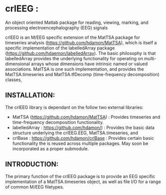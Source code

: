 # crlEEG : 

An object oriented Matlab package for reading, viewing, marking, and processing electroencephalography (EEG) signals

crlEEG is an M/EEG specific extension of the MatTSA package for timeseries analysis (https://github.com/hdamon/MatTSA), which is itself a specific implementation of the labelledArray package (https://github.com/hdaemon/labelledArray). The basic philosophy is that labelledArray provides the underlying functionality for operating on multi-dimensional arrays whose dimensions have intrinsic named or valued associations. MatTSA is one such implementation, and provides the MatTSA.timeseries and MatTSA.tfDecomp (time-frequency decomposition) classes,

## INSTALLATION:
The crlEEG library is dependant on the follow two external libraries:
- MatTSA (https://github.com/hdamon/MatTSA)   : Provides timeseries and time-frequency decomposition functionality.
- labelledArray : https://github.com/hdamon/) : Provides the basic data structure underlying the crlEEG.EEG, MatTSA.timeseries, and 
- crlBase : https://github.com/hdamon/crlBase : Provides certain basic functionality the is reused across multiple packages. May soon be incorporated as a proper submodule.

## INTRODUCTION:
The primary function of the crlEEG package is to provide an EEG specific implementation of a MatTSA.timeseries object, as well as file I/O for a range of common M/EEG filetypes.




